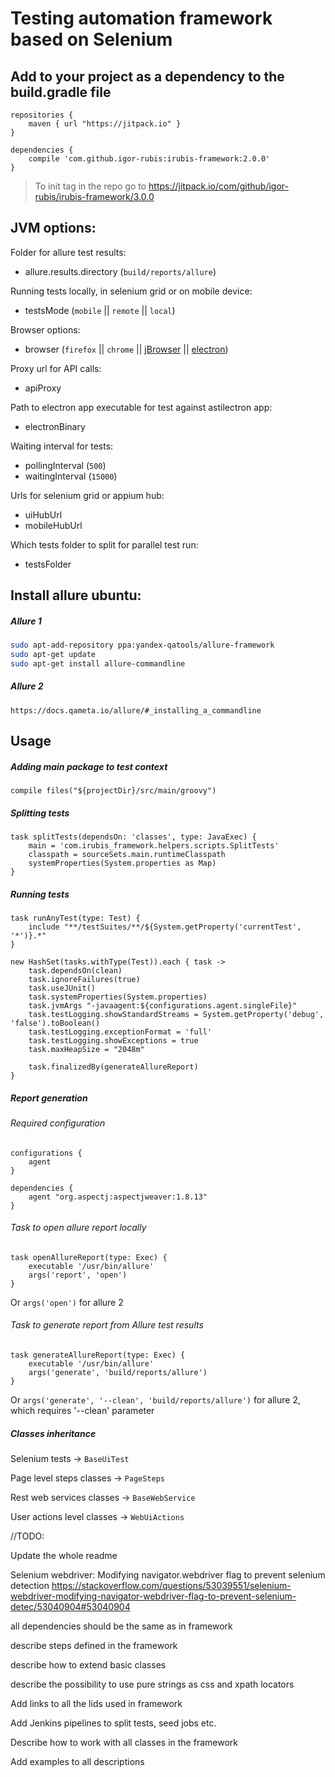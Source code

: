 # Testing automation framework based on Selenium

## Add to your project as a dependency to the build.gradle file
```
repositories {
    maven { url "https://jitpack.io" }
}

dependencies {
    compile 'com.github.igor-rubis:irubis-framework:2.0.0'
}
```
> To init tag in the repo go to https://jitpack.io/com/github/igor-rubis/irubis-framework/3.0.0

## JVM options:
Folder for allure test results:
* allure.results.directory (`build/reports/allure`)

Running tests locally, in selenium grid or on mobile device:
* testsMode (`mobile` || `remote` || `local`)

Browser options:
* browser (`firefox` || `chrome` || [jBrowser](https://github.com/MachinePublishers/jBrowserDriver) || [electron](https://github.com/electron))

Proxy url for API calls:
* apiProxy

Path to electron app executable for test against astilectron app:
* electronBinary

Waiting interval for tests:
* pollingInterval (`500`)
* waitingInterval (`15000`)

Urls for selenium grid or appium hub:
* uiHubUrl
* mobileHubUrl

Which tests folder to split for parallel test run:
* testsFolder

## Install allure ubuntu:
##### Allure 1
```bash
sudo apt-add-repository ppa:yandex-qatools/allure-framework
sudo apt-get update
sudo apt-get install allure-commandline
```

##### Allure 2
```https://docs.qameta.io/allure/#_installing_a_commandline```

## Usage
##### Adding main package to test context
```
compile files("${projectDir}/src/main/groovy")
```

##### Splitting tests
```
task splitTests(dependsOn: 'classes', type: JavaExec) {
    main = 'com.irubis_framework.helpers.scripts.SplitTests'
    classpath = sourceSets.main.runtimeClasspath
    systemProperties(System.properties as Map)
}
```

##### Running tests
```
task runAnyTest(type: Test) {
    include "**/testSuites/**/${System.getProperty('currentTest', '*')}.*"
}

new HashSet(tasks.withType(Test)).each { task ->
    task.dependsOn(clean)
    task.ignoreFailures(true)
    task.useJUnit()
    task.systemProperties(System.properties)
    task.jvmArgs "-javaagent:${configurations.agent.singleFile}"
    task.testLogging.showStandardStreams = System.getProperty('debug', 'false').toBoolean()
    task.testLogging.exceptionFormat = 'full'
    task.testLogging.showExceptions = true
    task.maxHeapSize = "2048m"

    task.finalizedBy(generateAllureReport)
}
```

##### Report generation
###### Required configuration
```
configurations {
    agent
}

dependencies {
    agent "org.aspectj:aspectjweaver:1.8.13"
}
```
###### Task to open allure report locally
```
task openAllureReport(type: Exec) {
    executable '/usr/bin/allure'
    args('report', 'open')
}
```
Or `args('open')`  for allure 2

###### Task to generate report from Allure test results
```
task generateAllureReport(type: Exec) {
    executable '/usr/bin/allure'
    args('generate', 'build/reports/allure')
}
```

Or `args('generate', '--clean', 'build/reports/allure')` for allure 2, which requires '--clean' parameter

##### Classes inheritance

Selenium tests -> `BaseUiTest`

Page level steps classes -> `PageSteps`

Rest web services classes -> `BaseWebService`

User actions level classes -> `WebUiActions`

//TODO:

Update the whole readme

Selenium webdriver: Modifying navigator.webdriver flag to prevent selenium detection
https://stackoverflow.com/questions/53039551/selenium-webdriver-modifying-navigator-webdriver-flag-to-prevent-selenium-detec/53040904#53040904

all dependencies should be the same as in framework

describe steps defined in the framework

describe how to extend basic classes

describe the possibility to use pure strings as css and xpath locators

Add links to all the lids used in framework

Add Jenkins pipelines to split tests, seed jobs etc.

Describe how to work with all classes in the framework

Add examples to all descriptions
